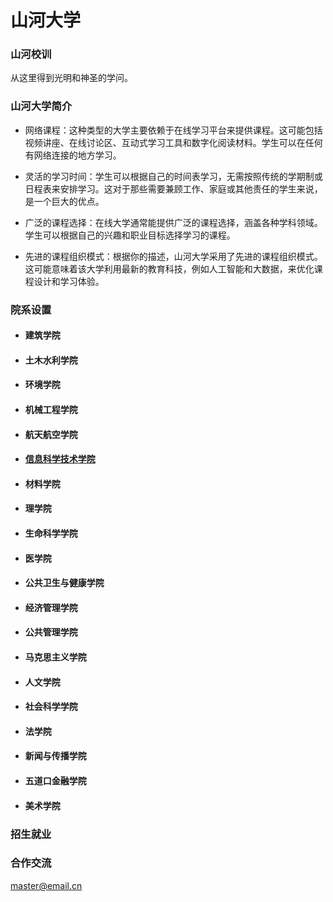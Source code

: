 # 山河大学

### 山河校训

从这里得到光明和神圣的学问。

### 山河大学简介

- 网络课程：这种类型的大学主要依赖于在线学习平台来提供课程。这可能包括视频讲座、在线讨论区、互动式学习工具和数字化阅读材料。学生可以在任何有网络连接的地方学习。

- 灵活的学习时间：学生可以根据自己的时间表学习，无需按照传统的学期制或日程表来安排学习。这对于那些需要兼顾工作、家庭或其他责任的学生来说，是一个巨大的优点。

- 广泛的课程选择：在线大学通常能提供广泛的课程选择，涵盖各种学科领域。学生可以根据自己的兴趣和职业目标选择学习的课程。

- 先进的课程组织模式：根据你的描述，山河大学采用了先进的课程组织模式。这可能意味着该大学利用最新的教育科技，例如人工智能和大数据，来优化课程设计和学习体验。

### 院系设置

- #### 建筑学院
- #### 土木水利学院
- #### 环境学院
- #### 机械工程学院
- #### 航天航空学院
- #### [信息科学技术学院](departments/infomation-technology.md)
- #### 材料学院
- #### 理学院
- #### 生命科学学院
- #### 医学院
- #### 公共卫生与健康学院
- #### 经济管理学院
- #### 公共管理学院
- #### 马克思主义学院
- #### 人文学院
- #### 社会科学学院
- #### 法学院
- #### 新闻与传播学院
- #### 五道口金融学院
- #### 美术学院

### 招生就业

### 合作交流

master@email.cn
